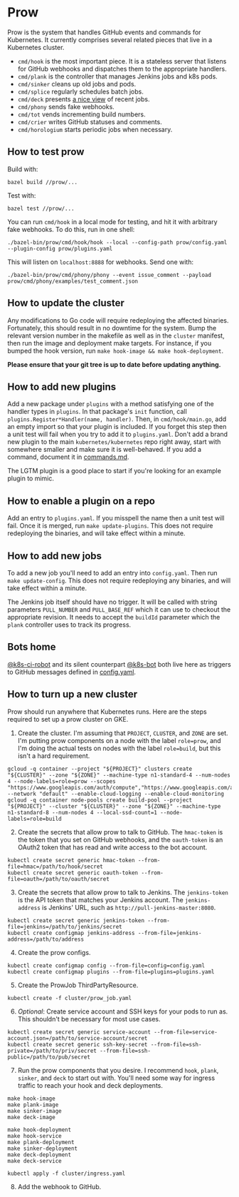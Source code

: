 # Prow

Prow is the system that handles GitHub events and commands for Kubernetes. It
currently comprises several related pieces that live in a Kubernetes cluster.

* `cmd/hook` is the most important piece. It is a stateless server that listens
  for GitHub webhooks and dispatches them to the appropriate handlers.
* `cmd/plank` is the controller that manages Jenkins jobs and k8s pods.
* `cmd/sinker` cleans up old jobs and pods.
* `cmd/splice` regularly schedules batch jobs.
* `cmd/deck` presents [a nice view](https://prow.k8s.io/) of recent jobs.
* `cmd/phony` sends fake webhooks.
* `cmd/tot` vends incrementing build numbers.
* `cmd/crier` writes GitHub statuses and comments.
* `cmd/horologium` starts periodic jobs when necessary.

## How to test prow

Build with:
```
bazel build //prow/...
```
Test with:
```
bazel test //prow/...
```

You can run `cmd/hook` in a local mode for testing, and hit it with arbitrary
fake webhooks. To do this, run in one shell:
```
./bazel-bin/prow/cmd/hook/hook --local --config-path prow/config.yaml --plugin-config prow/plugins.yaml
```
This will listen on `localhost:8888` for webhooks. Send one with:
```
./bazel-bin/prow/cmd/phony/phony --event issue_comment --payload prow/cmd/phony/examples/test_comment.json
```

## How to update the cluster

Any modifications to Go code will require redeploying the affected binaries.
Fortunately, this should result in no downtime for the system. Bump the
relevant version number in the makefile as well as in the `cluster` manifest,
then run the image and deployment make targets. For instance, if you bumped
the hook version, run `make hook-image && make hook-deployment`.

**Please ensure that your git tree is up to date before updating anything.**

## How to add new plugins

Add a new package under `plugins` with a method satisfying one of the handler
types in `plugins`. In that package's `init` function, call
`plugins.Register*Handler(name, handler)`. Then, in `cmd/hook/main.go`, add an
empty import so that your plugin is included. If you forget this step then a
unit test will fail when you try to add it to `plugins.yaml`. Don't add a brand
new plugin to the main `kubernetes/kubernetes` repo right away, start with
somewhere smaller and make sure it is well-behaved. If you add a command,
document it in [commands.md](../commands.md).

The LGTM plugin is a good place to start if you're looking for an example
plugin to mimic.

## How to enable a plugin on a repo

Add an entry to `plugins.yaml`. If you misspell the name then a unit test will
fail. Once it is merged, run `make update-plugins`. This does not require
redeploying the binaries, and will take effect within a minute.

## How to add new jobs

To add a new job you'll need to add an entry into `config.yaml`. Then run `make
update-config`. This does not require redeploying any binaries, and will take
effect within a minute.

The Jenkins job itself should have no trigger. It will be called with string
parameters `PULL_NUMBER` and `PULL_BASE_REF` which it can use to checkout the
appropriate revision. It needs to accept the `buildId` parameter which the
`plank` controller uses to track its progress.

## Bots home

[@k8s-ci-robot](https://github.com/k8s-ci-robot) and its silent counterpart
[@k8s-bot](https://github.com/k8s-bot) both live here as triggers to GitHub
messages defined in [config.yaml](config.yaml).

## How to turn up a new cluster

Prow should run anywhere that Kubernetes runs. Here are the steps required to
set up a prow cluster on GKE.

1. Create the cluster. I'm assuming that `PROJECT`, `CLUSTER`, and `ZONE` are
set. I'm putting prow components on a node with the label `role=prow`, and I'm
doing the actual tests on nodes with the label `role=build`, but this isn't a
hard requirement.

 ```
 gcloud -q container --project "${PROJECT}" clusters create "${CLUSTER}" --zone "${ZONE}" --machine-type n1-standard-4 --num-nodes 4 --node-labels=role=prow --scopes "https://www.googleapis.com/auth/compute","https://www.googleapis.com/auth/devstorage.full_control","https://www.googleapis.com/auth/logging.write","https://www.googleapis.com/auth/servicecontrol","https://www.googleapis.com/auth/service.management" --network "default" --enable-cloud-logging --enable-cloud-monitoring
 gcloud -q container node-pools create build-pool --project "${PROJECT}" --cluster "${CLUSTER}" --zone "${ZONE}" --machine-type n1-standard-8 --num-nodes 4 --local-ssd-count=1 --node-labels=role=build
 ```

2. Create the secrets that allow prow to talk to GitHub. The `hmac-token` is
the token that you set on GitHub webhooks, and the `oauth-token` is an OAuth2
token that has read and write access to the bot account.

 ```
 kubectl create secret generic hmac-token --from-file=hmac=/path/to/hook/secret
 kubectl create secret generic oauth-token --from-file=oauth=/path/to/oauth/secret
 ```

3. Create the secrets that allow prow to talk to Jenkins. The `jenkins-token`
is the API token that matches your Jenkins account. The `jenkins-address` is
Jenkins' URL, such as `http://pull-jenkins-master:8080`.

 ```
 kubectl create secret generic jenkins-token --from-file=jenkins=/path/to/jenkins/secret
 kubectl create configmap jenkins-address --from-file=jenkins-address=/path/to/address
 ```

4. Create the prow configs.

 ```
 kubectl create configmap config --from-file=config=config.yaml
 kubectl create configmap plugins --from-file=plugins=plugins.yaml
 ```

5. Create the ProwJob ThirdPartyResource.

 ```
 kubectl create -f cluster/prow_job.yaml
 ```

6. *Optional*: Create service account and SSH keys for your pods to run as.
This shouldn't be necessary for most use cases.

 ```
 kubectl create secret generic service-account --from-file=service-account.json=/path/to/service-account/secret
 kubectl create secret generic ssh-key-secret --from-file=ssh-private=/path/to/priv/secret --from-file=ssh-public=/path/to/pub/secret
 ```

7. Run the prow components that you desire. I recommend `hook`, `plank`,
`sinker`, and `deck` to start out with. You'll need some way for ingress
traffic to reach your hook and deck deployments.

 ```
 make hook-image
 make plank-image
 make sinker-image
 make deck-image

 make hook-deployment
 make hook-service
 make plank-deployment
 make sinker-deployment
 make deck-deployment
 make deck-service

 kubectl apply -f cluster/ingress.yaml
 ```

8. Add the webhook to GitHub.
